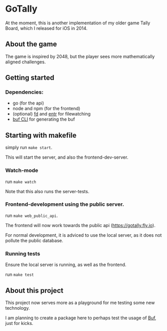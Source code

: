 # GoTally

At the moment, this is another implementation of my older game Tally Board, which I released for iOS in 2014.

## About the game

The game is inspired by 2048, but the player sees more mathematically aligned challenges.

## Getting started 

### Dependencies:

- go (for the api)
- node and npm (for the frontend)
- (optional) [fd](https://github.com/sharkdp/fd) and [entr](https://github.com/eradman/entr) for filewatching
- [buf CLI](https://docs.buf.build/installation) for generating the buf

## Starting with makefile

simply run `make start`. 

This will start the server, and also the frontend-dev-server.

### Watch-mode

run `make watch`

Note that this also runs the server-tests. 

### Frontend-development using the public server.

run `make web_public_api`.

The frontend will now work towards the public api (https://gotally.fly.io).

For normal development, it is adviced to use the local server, as it does not pollute the public database.

### Running tests

Ensure the local server is running, as well as the frontend.

run `make test`


## About this project

This project now serves more as a playground for me testing some new technology.

I am planning to create a package here to perhaps test the  usage of [Buf](https://buf.build/), just for kicks.
